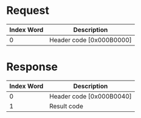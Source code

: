 # Request

| Index Word | Description                |
|------------|----------------------------|
| 0          | Header code \[0x000B0000\] |

# Response

| Index Word | Description                |
|------------|----------------------------|
| 0          | Header code \[0x000B0040\] |
| 1          | Result code                |